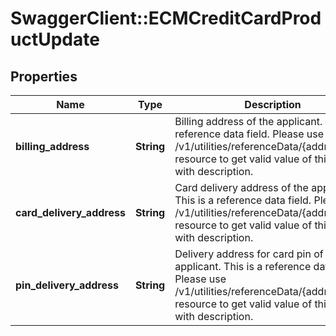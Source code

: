 # SwaggerClient::ECMCreditCardProductUpdate

## Properties
Name | Type | Description | Notes
------------ | ------------- | ------------- | -------------
**billing_address** | **String** | Billing address of the applicant. This is a reference data field. Please use /v1/utilities/referenceData/{addressType} resource to get valid value of this field with description. | [optional] 
**card_delivery_address** | **String** | Card delivery address of the applicant. This is a reference data field. Please use /v1/utilities/referenceData/{addressType} resource to get valid value of this field with description. | [optional] 
**pin_delivery_address** | **String** | Delivery address for card pin of the applicant. This is a reference data field. Please use /v1/utilities/referenceData/{addressType} resource to get valid value of this field with description. | [optional] 

